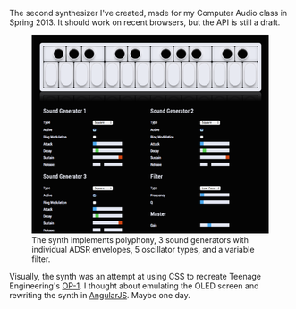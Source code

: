 The second synthesizer I've created, made for my Computer Audio class in Spring 2013. It should work on recent browsers, but the API is still a draft.

<figure class="media-image-medium media-reverse">
    <a class="media-image" href="http://pstoica.github.io/web-audio-synth/">
       <img src="/images/web-audio-synth/1.png" alt="Web Audio Synth in action." />
    </a>
    <figcaption>
    	The synth implements polyphony, 3 sound generators with individual ADSR envelopes, 5 oscillator types, and a variable filter.
    </figcaption>
</figure>

Visually, the synth was an attempt at using CSS to recreate Teenage Engineering's [OP-1](www.teenageengineering.com/products/op-1). I thought about emulating the OLED screen and rewriting the synth in [AngularJS](http://angularjs.org). Maybe one day.
